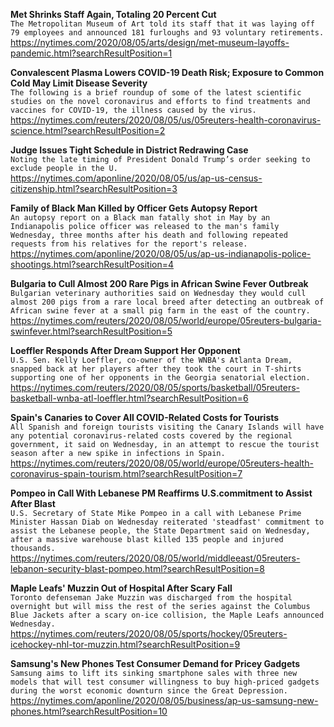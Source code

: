 **Met Shrinks Staff Again, Totaling 20 Percent Cut**\
`The Metropolitan Museum of Art told its staff that it was laying off 79 employees and announced 181 furloughs and 93 voluntary retirements.`\
https://nytimes.com/2020/08/05/arts/design/met-museum-layoffs-pandemic.html?searchResultPosition=1

**Convalescent Plasma Lowers COVID-19 Death Risk; Exposure to Common Cold May Limit Disease Severity**\
`The following is a brief roundup of some of the latest scientific studies on the novel coronavirus and efforts to find treatments and vaccines for COVID-19, the illness caused by the virus.`\
https://nytimes.com/reuters/2020/08/05/us/05reuters-health-coronavirus-science.html?searchResultPosition=2

**Judge Issues Tight Schedule in District Redrawing Case**\
`Noting the late timing of President Donald Trump’s order seeking to exclude people in the U.`\
https://nytimes.com/aponline/2020/08/05/us/ap-us-census-citizenship.html?searchResultPosition=3

**Family of Black Man Killed by Officer Gets Autopsy Report**\
`An autopsy report on a Black man fatally shot in May by an Indianapolis police officer was released to the man's family Wednesday, three months after his death and following repeated requests from his relatives for the report's release.`\
https://nytimes.com/aponline/2020/08/05/us/ap-us-indianapolis-police-shootings.html?searchResultPosition=4

**Bulgaria to Cull Almost 200 Rare Pigs in African Swine Fever Outbreak**\
`Bulgarian veterinary authorities said on Wednesday they would cull almost 200 pigs from a rare local breed after detecting an outbreak of African swine fever at a small pig farm in the east of the country.`\
https://nytimes.com/reuters/2020/08/05/world/europe/05reuters-bulgaria-swinfever.html?searchResultPosition=5

**Loeffler Responds After Dream Support Her Opponent**\
`U.S. Sen. Kelly Loeffler, co-owner of the WNBA's Atlanta Dream, snapped back at her players after they took the court in T-shirts supporting one of her opponents in the Georgia senatorial election.`\
https://nytimes.com/reuters/2020/08/05/sports/basketball/05reuters-basketball-wnba-atl-loeffler.html?searchResultPosition=6

**Spain's Canaries to Cover All COVID-Related Costs for Tourists**\
`All Spanish and foreign tourists visiting the Canary Islands will have any potential coronavirus-related costs covered by the regional government, it said on Wednesday, in an attempt to rescue the tourist season after a new spike in infections in Spain.`\
https://nytimes.com/reuters/2020/08/05/world/europe/05reuters-health-coronavirus-spain-tourism.html?searchResultPosition=7

**Pompeo in Call With Lebanese PM Reaffirms U.S.commitment to Assist After Blast**\
`U.S. Secretary of State Mike Pompeo in a call with Lebanese Prime Minister Hassan Diab on Wednesday reiterated 'steadfast' commitment to assist the Lebanese people, the State Department said on Wednesday, after a massive warehouse blast killed 135 people and injured thousands. `\
https://nytimes.com/reuters/2020/08/05/world/middleeast/05reuters-lebanon-security-blast-pompeo.html?searchResultPosition=8

**Maple Leafs' Muzzin Out of Hospital After Scary Fall**\
`Toronto defenseman Jake Muzzin was discharged from the hospital overnight but will miss the rest of the series against the Columbus Blue Jackets after a scary on-ice collision, the Maple Leafs announced Wednesday.`\
https://nytimes.com/reuters/2020/08/05/sports/hockey/05reuters-icehockey-nhl-tor-muzzin.html?searchResultPosition=9

**Samsung's New Phones Test Consumer Demand for Pricey Gadgets**\
`Samsung aims to lift its sinking smartphone sales with three new models that will test consumer willingness to buy high-priced gadgets during the worst economic downturn since the Great Depression.`\
https://nytimes.com/aponline/2020/08/05/business/ap-us-samsung-new-phones.html?searchResultPosition=10

